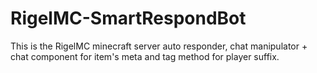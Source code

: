 # RigelMC-SmartRespondBot
 This is the RigelMC minecraft server auto responder, chat manipulator + chat component for item's meta and tag method for player suffix.
